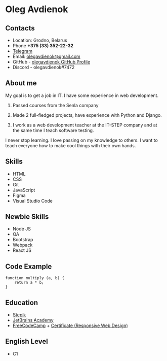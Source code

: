 # Oleg Avdienok

## Contacts

- Location: Grodno, Belarus
- Phone **+375 (33) 352-22-32**
- [Telegram](https://t.me/tsugera)
- Email: <olegavdienok@gmail.com>
- GitHub - [olegavdienok GitHub Profile](https://github.com/olegavdienok)
- Discord - olegavdienok#7472

## About me

My goal is to get a job in IT. I have some experience in web development.

1. Passed courses from the Senla company

2. Made 2 full-fledged projects, have experience with Python and Django.
3. I work as a web development teacher at the IT-STEP company and at the same time I teach software testing.

I never stop learning. I love passing on my knowledge to others. I want to teach everyone how to make cool things with their own hands.

## Skills

- HTML
- CSS
- Git
- JavaScript
- Figma
- Visual Studio Code

## Newbie Skills

- Node JS
- QA
- Bootstrap
- Webpack
- React JS

## Code Example

    function multiply (a, b) {
        return a * b;
    }

## Education

- [Stepik](https://stepik.org)
- [JetBrains Academy](https://hyperskill.org)
- [FreeCodeCamp](https://www.freecodecamp.org/) + [Certificate (Responsive Web Design)](https://www.freecodecamp.org/certification/rcc/responsive-web-design)

## English Level

- C1
